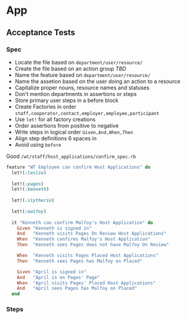 # App

## Acceptance Tests

### Spec

  * Locate the file based on `department/user/resource/`
  * Create the file based on an action group *TBD*
  * Name the feature based on `department/user/resource/`
  * Name the assetion based on the user doing an action to a resource
  * Capitalize proper nouns, resource names and statuses
  * Don't mention departments in assertions or steps
  * Store primary user steps in a before block
  * Create Factories in order `staff,cooperator,contact,employer,employee,participant`
  * Use `let!` for all factory creations
  * Order assertions from positive to negative
  * Write steps in logical order `Given,And,When,Then`
  * Align step definitions 6 spaces in
  * Avoid using `before`
  
Good `/wt/staff/host_applications/confirm_spec.rb`

```ruby
feature "WT Employee can confirm Host Applications" do
  let!(:leslie)
  
  let!(:pages)
  let!(:kenneth)
  
  let!(:slytherin)
  
  let!(:malfoy)
  
  it "Kenneth can confirm Malfoy's Host Application" do
    Given "Kenneth is signed in"
    And   "Kenneth visits Pages On Review Host Applications"
    When  "Kenneth confirms Malfoy's Host Application"
    Then  "Kenneth sees Pages does not have Malfoy On Review"

    When  "Kenneth visits Pages Placed Host Applications"
    Then  "Kenneth sees Pages has Malfoy on Placed"

    Given "April is signed in"
    And   "April is on Pages' Page"
    When  "April visits Pages' Placed Host Applications"
    And   "April sees Pages has Malfoy on Placed"
  end
```

### Steps

